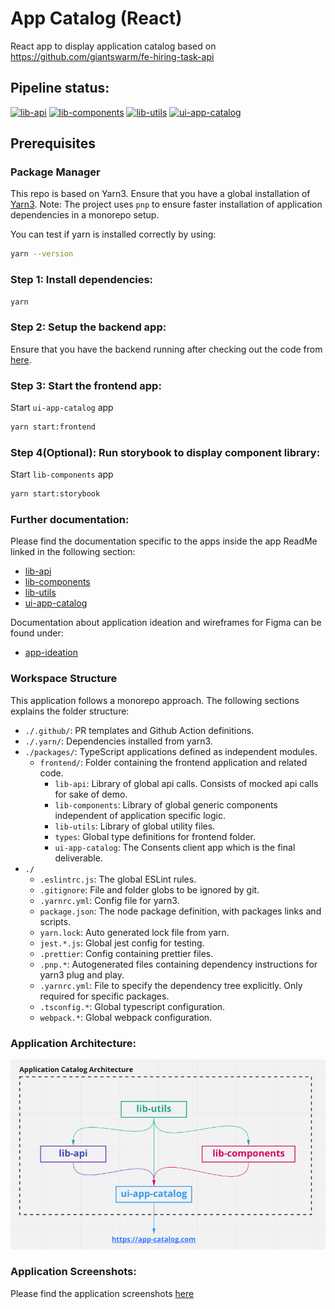 # App Catalog (React)

React app to display application catalog based on https://github.com/giantswarm/fe-hiring-task-api

## Pipeline status:

[![lib-api](https://github.com/Akash-M/app-catalog/actions/workflows/lib-api-workflow.yaml/badge.svg)](https://github.com/Akash-M/app-catalog/actions/workflows/lib-api-workflow.yaml)
[![lib-components](https://github.com/Akash-M/app-catalog/actions/workflows/lib-components-workflow.yaml/badge.svg)](https://github.com/Akash-M/app-catalog/actions/workflows/lib-components-workflow.yaml)
[![lib-utils](https://github.com/Akash-M/app-catalog/actions/workflows/lib-utils-workflow.yaml/badge.svg)](https://github.com/Akash-M/app-catalog/actions/workflows/lib-utils-workflow.yaml)
[![ui-app-catalog](https://github.com/Akash-M/app-catalog/actions/workflows/ui-app-catalog-workflow.yaml/badge.svg)](https://github.com/Akash-M/app-catalog/actions/workflows/ui-app-catalog-workflow.yaml)

## Prerequisites

### Package Manager

This repo is based on Yarn3. Ensure that you have a global installation of
[Yarn3](https://yarnpkg.com/getting-started/install#global-install). Note: The project uses `pnp` to ensure faster
installation of application dependencies in a monorepo setup.

You can test if yarn is installed correctly by using:

```sh
yarn --version
```

### Step 1: Install dependencies:

```sh
yarn
```

### Step 2: Setup the backend app:

Ensure that you have the backend running after checking out the code
from [here](https://github.com/giantswarm/fe-hiring-task-api).

### Step 3: Start the frontend app:

Start `ui-app-catalog` app

```sh
yarn start:frontend
```

### Step 4(Optional): Run storybook to display component library:

Start `lib-components` app

```sh
yarn start:storybook
```

### Further documentation:

Please find the documentation specific to the apps inside the app ReadMe linked in the following section:

- [lib-api](packages/frontend/lib-api/README.md)
- [lib-components](packages/frontend/lib-components/README.md)
- [lib-utils](packages/frontend/lib-utils/README.md)
- [ui-app-catalog](packages/frontend/ui-app-catalog/README.md)

Documentation about application ideation and wireframes for Figma can be found under:

- [app-ideation](app-ideation/README.md)

### Workspace Structure

This application follows a monorepo approach. The following sections explains the folder structure:

- `./.github/`: PR templates and Github Action definitions.
- `./.yarn/`: Dependencies installed from yarn3.
- `./packages/`: TypeScript applications defined as independent modules.
    - `frontend/`: Folder containing the frontend application and related code.
        - `lib-api`: Library of global api calls. Consists of mocked api calls for sake of demo.
        - `lib-components`: Library of global generic components independent of application specific logic.
        - `lib-utils`: Library of global utility files.
        - `types`: Global type definitions for frontend folder.
        - `ui-app-catalog`: The Consents client app which is the final deliverable.
- `./`
    - `.eslintrc.js`: The global ESLint rules.
    - `.gitignore`: File and folder globs to be ignored by git.
    - `.yarnrc.yml`: Config file for yarn3.
    - `package.json`: The node package definition, with packages links and scripts.
    - `yarn.lock`: Auto generated lock file from yarn.
    - `jest.*.js`: Global jest config for testing.
    - `.prettier`: Config containing prettier files.
    - `.pnp.*`: Autogenerated files containing dependency instructions for yarn3 plug and play.
    - `.yarnrc.yml`: File to specify the dependency tree explicitly. Only required for specific packages.
    - `.tsconfig.*`: Global typescript configuration.
    - `webpack.*`: Global webpack configuration.

### Application Architecture:

![img.png](app-ideation/img.png)

### Application Screenshots:

Please find the application screenshots [here](/screenshots)
